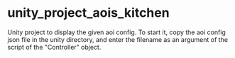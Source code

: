 # unity_project_aois_kitchen

Unity project to display the given aoi config.
To start it, copy the aoi config json file in the unity directory, and enter the filename as an argument of the script of the "Controller" object.